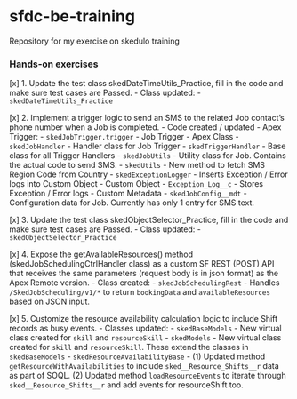 # sfdc-be-training
Repository for my exercise on skedulo training

### Hands-on exercises

[x] 1.  Update the test class skedDateTimeUtils_Practice, fill in the code and make sure test cases are Passed.
	- Class updated:
		- `skedDateTimeUtils_Practice`

[x] 2.  Implement a trigger logic to send an SMS to the related Job contact’s phone number when a Job is completed.
	- Code created / updated
		- Apex Trigger:
			- `skedJobTrigger.trigger` - Job Trigger
		- Apex Class
			- `skedJobHandler` - Handler class for Job Trigger
			- `skedTriggerHandler` - Base class for all Trigger Handlers
			- `skedJobUtils` - Utility class for Job. Contains the actual code to send SMS.
			- `skedUtils` - New method to fetch SMS Region Code from Country
			- `skedExceptionLogger` - Inserts Exception / Error logs into Custom Object
		- Custom Object
			- `Exception_Log__c` - Stores Exception / Error logs
		- Custom Metadata
			- `skedJobConfig__mdt` - Configuration data for Job. Currently has only 1 entry for SMS text.

[x] 3.  Update the test class skedObjectSelector_Practice, fill in the code and make sure test cases are Passed.
	- Class updated:
		- `skedObjectSelector_Practice`

[x] 4.  Expose the getAvailableResources() method (skedJobSchedulingCtrlHandler class) as a custom SF REST (POST) API that receives the same parameters (request body is in json format) as the Apex Remote version.
	- Class created:
		- `skedJobSchedulingRest` - Handles `/SkedJobScheduling/v1/*` to return `bookingData` and `availableResources` based on JSON input.

[x] 5.  Customize the resource availability calculation logic to include Shift records as busy events.
	- Classes updated:
		- `skedBaseModels` - New virtual class created for `skill` and `resourceSkill`
		- `skedModels` - New virtual class created for `skill` and `resourceSkill`. These extend the classes in `skedBaseModels`
		- `skedResourceAvailabilityBase` - (1) Updated method `getResourceWithAvailabilities` to include `sked__Resource_Shifts__r` data as part of SOQL. (2) Updated method `loadResourceEvents` to iterate through `sked__Resource_Shifts__r` and add events for resourceShift too.


